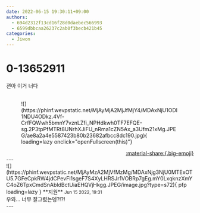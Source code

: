 ```yaml
---
date: 2022-06-15 19:30:11+09:00
authors:
  - 694d2312f13cd16f28d0daebec566993
  - 6599dbbcaa26237c2ab0f3becb421b45
categories:
  - Jiwon
---
```


# 0-13652911

<div class="post-container" markdown="1">
<div class="content-container md-sidebar__scrollwrap" markdown="1">

젼아 이거 너다<br><br>
<figure markdown="1">
![](https://phinf.wevpstatic.net/MjAyMjA2MjJfMjY4/MDAxNjU1ODI1NDU4ODkz.4Vf-CrfFQWwh5bmnY7vznLZfi_NPHdkwh0TF7EFQE-sg.2P3tpPfMTRt8UNrhXJiFU_nRma1cZN5Ax_a3Ufm21xMg.JPEG/ae8a2a4e5587423b80b23682afbcc8dc190.jpg){ loading=lazy onclick="openFullscreen(this)"}
</figure>


</div>
</div>

<div style="text-align: right;" markdown="1">
<a href="https://weverse.io/fromis9/fanpost/0-13652911" style="text-align: right;">:material-share:{.big-emoji}</a>
</div>
---

<div class="comments-container md-sidebar__scrollwrap" markdown="1">
<div class="comment" markdown="1">
<div class='id-container' markdown="1">
![](https://phinf.wevpstatic.net/MjAyMzA2MjVfMzMg/MDAxNjg3NjU0MTExOTU5.7GFeCpkRW4jdCPevFi1sgeF7S4XyLHRSJr1VOBRp7gEg.mY0LxqknzXmYC4oZ6TpxCmdSnAbldBctUiaEHQVjHkgg.JPEG/image.jpg?type=s72){ pfp loading=lazy }
**<span class="artist">지원</span>** <small>Jun 15 2022, 19:31</small><br>
</div>
<div class='comment-body' markdown="1">
우와... 너무 잘그렸는뎅?!?!
</div>
</div>
</div>
---
